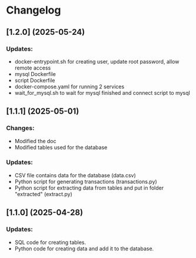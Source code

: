 # Changelog

## [1.2.0] (2025-05-24)
### Updates:
- docker-entrypoint.sh for creating user, update root password, allow remote access
- mysql Dockerfile
- script Dockerfile
- docker-compose.yaml for running 2 services
- wait_for_mysql.sh to wait for mysql finished and connect script to mysql

## [1.1.1] (2025-05-01)
### Changes:
- Modified the doc
- Modified tables used for the database
### Updates:
- CSV file contains data for the database (data.csv)
- Python script for generating transactions (transactions.py)
- Python script for extracting data from tables and put in folder "extracted" (extract.py)

## [1.1.0] (2025-04-28)
### Updates:
- SQL code for creating tables.
- Python code for creating data and add it to the database.